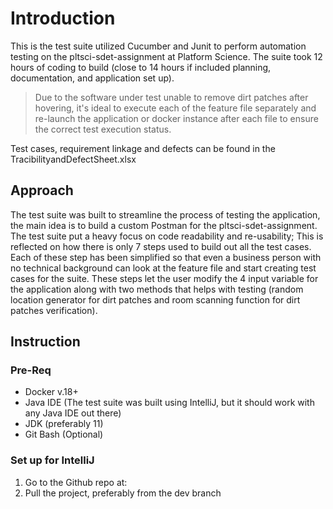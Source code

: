# Introduction
This is the test suite utilized Cucumber and Junit to perform automation testing on the pltsci-sdet-assignment 
at Platform Science. The suite took 12 hours of coding to build (close to 14 hours if included planning, documentation, 
and application set up).

> Due to the software under test unable to remove dirt patches after hovering, it's ideal to execute 
> each of the feature file separately and re-launch the application or docker instance after each file to ensure 
> the correct test execution status.

Test cases, requirement linkage and defects can be found in the TracibilityandDefectSheet.xlsx

## Approach

The test suite was built to streamline the process of testing the application, the main idea is to build a custom Postman
for the pltsci-sdet-assignment. The test suite put a heavy focus on code readability and re-usability; This is reflected on
how there is only 7 steps used to build out all the test cases. Each of these step has been simplified so that even 
a business person with no technical background can look at the feature file and start creating test cases for the suite. 
These steps let the user modify the 4 input variable for the application along with two methods that helps with testing (random location generator 
for dirt patches and room scanning function for dirt patches verification).

## Instruction

### Pre-Req

- Docker v.18+
- Java IDE (The test suite was built using IntelliJ, but it should work with any Java IDE out there)
- JDK (preferably 11)
- Git Bash (Optional)

### Set up for IntelliJ

1. Go to the Github repo at: 
2. Pull the project, preferably from the dev branch
